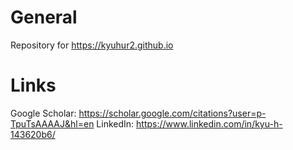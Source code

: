 # General

Repository for https://kyuhur2.github.io

# Links

Google Scholar: https://scholar.google.com/citations?user=p-TpuTsAAAAJ&hl=en
LinkedIn: https://www.linkedin.com/in/kyu-h-143620b6/

